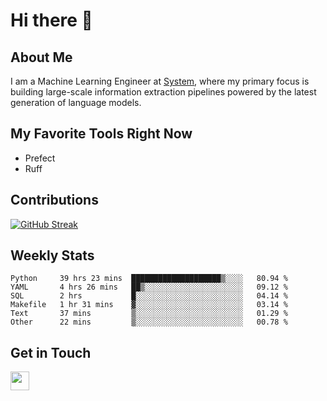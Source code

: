# Hi there 👋

## About Me
I am a Machine Learning Engineer at [System](https://www.system.com), where my primary focus is building large-scale information extraction pipelines powered by the latest generation of language models.

## My Favorite Tools Right Now
- Prefect
- Ruff


## Contributions
[![GitHub Streak](https://streak-stats.demolab.com/?user=naingthet&theme=dark)](https://git.io/streak-stats)


## Weekly Stats
<!--START_SECTION:waka-->

```text
Python     39 hrs 23 mins  ████████████████████▒░░░░   80.94 %
YAML       4 hrs 26 mins   ██▒░░░░░░░░░░░░░░░░░░░░░░   09.12 %
SQL        2 hrs           █░░░░░░░░░░░░░░░░░░░░░░░░   04.14 %
Makefile   1 hr 31 mins    ▓░░░░░░░░░░░░░░░░░░░░░░░░   03.14 %
Text       37 mins         ▒░░░░░░░░░░░░░░░░░░░░░░░░   01.29 %
Other      22 mins         ▒░░░░░░░░░░░░░░░░░░░░░░░░   00.78 %
```

<!--END_SECTION:waka-->

## Get in Touch
<p align='left'>
<!-- <a href="https://naingthet.github.io/"><img height="30" src="https://img.shields.io/badge/Portfolio-%230077B5.svg?style=for-the-badge&logoColor=white"></a>&nbsp;&nbsp; -->
<a href="https://www.linkedin.com/in/thet-naing/"><img height="30" src="https://img.shields.io/badge/linkedin-%230077B5.svg?style=for-the-badge&logo=linkedin&logoColor=white"></a>&nbsp;&nbsp;
</p>
